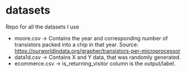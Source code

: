 # datasets
Repo for all the datasets I use

- moore.csv -> Contains the year and corresponding number of transistors packed into a chip in that year. Source: https://ourworldindata.org/grapher/transistors-per-microprocessor
- data1d.csv -> Contains X and Y data, that was randomly generated.
- ecommerce.csv -> is_returning_visitor column is the output/label.
